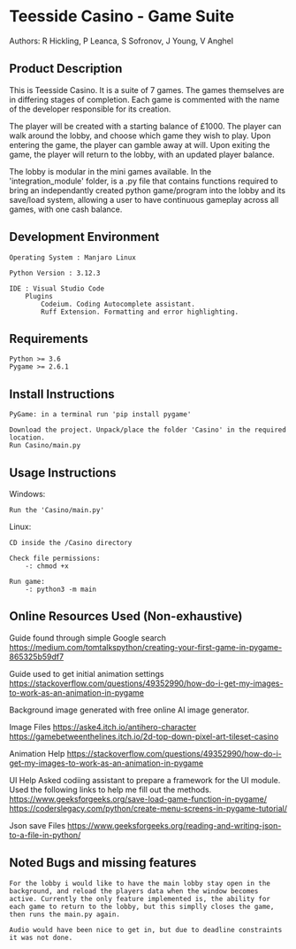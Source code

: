Teesside Casino - Game Suite
============================

Authors: R Hickling, 
         P Leanca, 
         S Sofronov, 
         J Young, 
         V Anghel

Product Description
-------------------

This is Teesside Casino. It is a suite of 7 games.
The games themselves are in differing stages of completion. Each game is commented with the name of the developer responsible for its creation.

The player will be created with a starting balance of £1000. The player can walk around the lobby, and choose which game they wish to play. Upon entering the game, the player can gamble away at will. Upon exiting the game, the player will return to the lobby, with an updated player balance. 

The lobby is modular in the mini games available. In the 'integration_module' folder, is a .py file that contains functions required to bring an independantly created python game/program into the lobby and its save/load system, allowing a user to have continuous gameplay across all games, with one cash balance.



Development Environment
-----------------------

    Operating System : Manjaro Linux 

    Python Version : 3.12.3

    IDE : Visual Studio Code
        Plugins
            Codeium. Coding Autocomplete assistant.
            Ruff Extension. Formatting and error highlighting.


Requirements
------------

    Python >= 3.6
    Pygame >= 2.6.1


Install Instructions
--------------------

    PyGame: in a terminal run 'pip install pygame'

    Download the project. Unpack/place the folder 'Casino' in the required location.
    Run Casino/main.py

Usage Instructions
------------------

Windows:

    Run the 'Casino/main.py'

Linux:

    CD inside the /Casino directory
    
    Check file permissions:        
        -: chmod +x

    Run game:        
        -: python3 -m main


Online Resources Used
(Non-exhaustive)
---------------------

Guide found through simple Google search
    https://medium.com/tomtalkspython/creating-your-first-game-in-pygame-865325b59df7

Guide used to get initial animation settings
    https://stackoverflow.com/questions/49352990/how-do-i-get-my-images-to-work-as-an-animation-in-pygame

Background image generated with free online AI image generator.

Image Files
    https://aske4.itch.io/antihero-character
    https://gamebetweenthelines.itch.io/2d-top-down-pixel-art-tileset-casino

Animation Help
    https://stackoverflow.com/questions/49352990/how-do-i-get-my-images-to-work-as-an-animation-in-pygame

UI Help
    Asked codiing assistant to prepare a framework for the UI module.
        Used the following links to help me fill out the methods.
    https://www.geeksforgeeks.org/save-load-game-function-in-pygame/
    https://coderslegacy.com/python/create-menu-screens-in-pygame-tutorial/

Json save Files
    https://www.geeksforgeeks.org/reading-and-writing-json-to-a-file-in-python/


 
Noted Bugs and missing features
-------------------------------

    For the lobby i would like to have the main lobby stay open in the background, and reload the players data when the window becomes active. Currently the only feature implemented is, the ability for each game to return to the lobby, but this simplly closes the game, then runs the main.py again.

    Audio would have been nice to get in, but due to deadline constraints it was not done.

